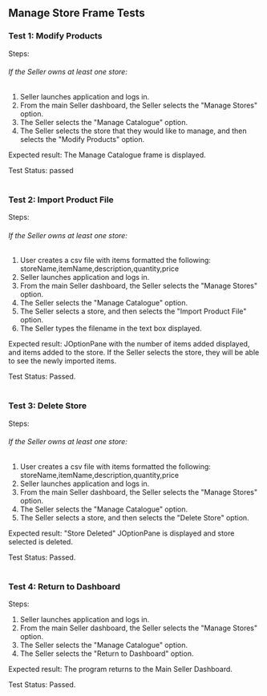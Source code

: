 <h2> Manage Store Frame Tests </h2>

<h3>Test 1: Modify Products</h3>
Steps:
<h6>If the Seller owns at least one store:</h6>

<ol>
<li> Seller launches application and logs in.
<li> From the main Seller dashboard, the
   Seller selects the "Manage Stores" option.
<li> The Seller selects the "Manage
   Catalogue" option.
<li> The Seller selects the store that they
would like to manage, and then selects the
"Modify Products" option.
</ol>

Expected result: The Manage Catalogue frame is displayed.

Test Status: passed
<br><br>

<h3>Test 2: Import Product File</h3>
Steps:
<h6>If the Seller owns at least one store:</h6>

<ol>
<li> User creates a csv file with items formatted the following:
storeName,itemName,description,quantity,price
<li> Seller launches application and logs in.
<li> From the main Seller dashboard, the
   Seller selects the "Manage Stores" option.
<li> The Seller selects the "Manage
   Catalogue" option.
<li> The Seller selects a store, and then selects the "Import Product File" 
option.
<li> The Seller types the filename in the text box displayed.
</ol>

Expected result: JOptionPane with the number of items added displayed, and 
items added to the store. If the Seller selects the store, they will be able 
to see the newly imported items.

Test Status: Passed.
<br><br>

<h3>Test 3: Delete Store</h3>
Steps:
<h6>If the Seller owns at least one store:</h6>

<ol>
<li> User creates a csv file with items formatted the following:
storeName,itemName,description,quantity,price
<li> Seller launches application and logs in.
<li> From the main Seller dashboard, the
   Seller selects the "Manage Stores" option.
<li> The Seller selects the "Manage
   Catalogue" option.
<li> The Seller selects a store, and then selects the "Delete Store" option.
</ol>

Expected result: "Store Deleted" JOptionPane is displayed and store selected
is deleted.

Test Status: Passed.
<br><br>

<h3>Test 4: Return to Dashboard</h3>
Steps:

<ol>
<li> Seller launches application and logs in.
<li> From the main Seller dashboard, the
   Seller selects the "Manage Stores" option.
<li> The Seller selects the "Manage
   Catalogue" option.
<li> The Seller selects the "Return to Dashboard" option.
</ol>

Expected result: The program returns to the Main Seller Dashboard.

Test Status: Passed.